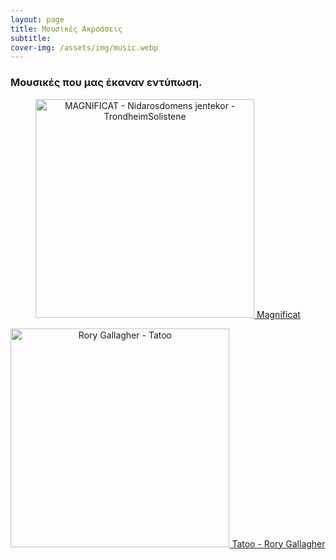```yaml
---
layout: page
title: Μουσικές Ακροάσεις
subtitle:
cover-img: /assets/img/music.webp
---
```


<p style="text-align:center;">
 <h3> Μουσικές που μας έκαναν εντύπωση. </h3>
</p>


<p style="text-align:center;">
 <a href="https://sgmsc.github.io/site/assets/music/2l_maginficat">
  <img src="https://sgmsc.github.io/site/assets/img/magn_cover.jpg" alt="MAGNIFICAT - Nidarosdomens jentekor - TrondheimSolistene" style="width:350px;height:350px;">
</a> <a href="https://sgmsc.github.io/site/assets/music/2l_maginficat">Magnificat</a> </p>

<p>  
</p>

<p style="text-align:center;">
 <a href="https://sgmsc.github.io/site/assets/music/tatoo">
  <img src="https://sgmsc.github.io/site/assets/img/tatoo_cover.webp" alt="Rory Gallagher - Tatoo" style="width:350px;height:350px;">
</a> <a href="https://sgmsc.github.io/site/assets/music/tatoo">Tatoo - Rory Gallagher</a> </p>
